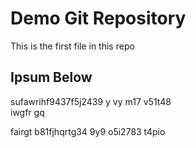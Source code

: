 # Demo Git Repository

This is the first file in this repo

## Ipsum Below

sufawrihf9437f5j2439 y vy m17 v51t48  
iwgfr gq

fairgt b81fjhqrtg34 9y9 o5i2783	t4pio